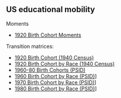 ## US educational mobility

Moments
- [1920 Birth Cohort Moments](./1920_moms)

Transition matrices:
- [1920 Birth Cohort (1940 Census)](./1920_tms)
- [1920 Birth Cohort by Race (1940 Census)](./1920_tms_race)
- [1960-80 Birth Cohorts (PSID)](./psid_tms)
- [1960 Birth Cohort by Race (PSID)](./1960psid_tms_race)]
- [1970 Birth Cohort by Race (PSID)](./1970psid_tms_race)]
- [1980 Birth Cohort by Race (PSID)](./1980psid_tms_race)]